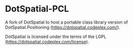 DotSpatial-PCL
==============

A fork of DotSpatial to host a portable class library version of DotSpatial.Positioning (https://dotspatial.codeplex.com/).

DotSpatial is licensed under the terms of the LGPL (https://dotspatial.codeplex.com/license).
